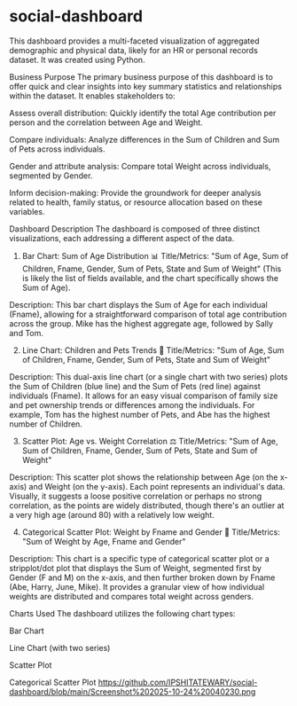 # social-dashboard

This dashboard provides a multi-faceted visualization of aggregated demographic and physical data, likely for an HR or personal records dataset. It was created using Python.

Business Purpose
The primary business purpose of this dashboard is to offer quick and clear insights into key summary statistics and relationships within the dataset. It enables stakeholders to:

Assess overall distribution: Quickly identify the total Age contribution per person and the correlation between Age and Weight.

Compare individuals: Analyze differences in the Sum of Children and Sum of Pets across individuals.

Gender and attribute analysis: Compare total Weight across individuals, segmented by Gender.

Inform decision-making: Provide the groundwork for deeper analysis related to health, family status, or resource allocation based on these variables.

Dashboard Description
The dashboard is composed of three distinct visualizations, each addressing a different aspect of the data.

1. Bar Chart: Sum of Age Distribution 📊
Title/Metrics: "Sum of Age, Sum of Children, Fname, Gender, Sum of Pets, State and Sum of Weight" (This is likely the list of fields available, and the chart specifically shows the Sum of Age).

Description: This bar chart displays the Sum of Age for each individual (Fname), allowing for a straightforward comparison of total age contribution across the group. Mike has the highest aggregate age, followed by Sally and Tom.

2. Line Chart: Children and Pets Trends 🐾
Title/Metrics: "Sum of Age, Sum of Children, Fname, Gender, Sum of Pets, State and Sum of Weight"

Description: This dual-axis line chart (or a single chart with two series) plots the Sum of Children (blue line) and the Sum of Pets (red line) against individuals (Fname). It allows for an easy visual comparison of family size and pet ownership trends or differences among the individuals. For example, Tom has the highest number of Pets, and Abe has the highest number of Children.

3. Scatter Plot: Age vs. Weight Correlation ⚖️
Title/Metrics: "Sum of Age, Sum of Children, Fname, Gender, Sum of Pets, State and Sum of Weight"

Description: This scatter plot shows the relationship between Age (on the x-axis) and Weight (on the y-axis). Each point represents an individual's data. Visually, it suggests a loose positive correlation or perhaps no strong correlation, as the points are widely distributed, though there's an outlier at a very high age (around 80) with a relatively low weight.

4. Categorical Scatter Plot: Weight by Fname and Gender 👤
Title/Metrics: "Sum of Weight by Age, Fname and Gender"

Description: This chart is a specific type of categorical scatter plot or a stripplot/dot plot that displays the Sum of Weight, segmented first by Gender (F and M) on the x-axis, and then further broken down by Fname (Abe, Harry, June, Mike). It provides a granular view of how individual weights are distributed and compares total weight across genders.

Charts Used
The dashboard utilizes the following chart types:

Bar Chart

Line Chart (with two series)

Scatter Plot

Categorical Scatter Plot
https://github.com/IPSHITATEWARY/social-dashboard/blob/main/Screenshot%202025-10-24%20040230.png

